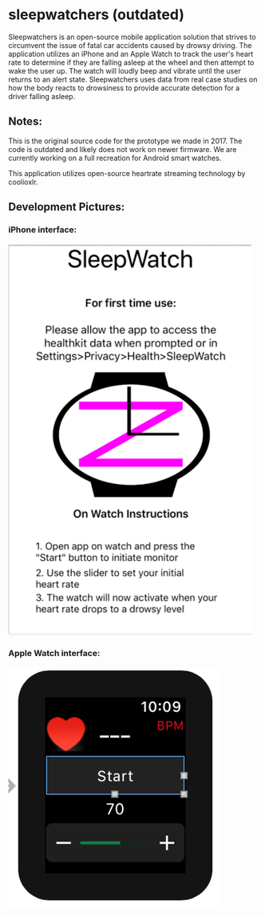 # sleepwatchers (outdated)
Sleepwatchers is an open-source mobile application solution that strives to circumvent the issue of fatal car accidents caused by drowsy driving. The application utilizes an iPhone and an Apple Watch to track the user's heart rate to determine if they are falling asleep at the wheel and then attempt to wake the user up. The watch will loudly beep and vibrate until the user returns to an alert state. Sleepwatchers uses data from real case studies on how the body reacts to drowsiness to provide accurate detection for a driver falling asleep.

## Notes:
This is the original source code for the prototype we made in 2017. The code is outdated and likely does not work on newer firmware. We are currently working on a full recreation for Android smart watches.

This application utilizes open-source heartrate streaming technology by coolioxlr.

## Development Pictures:
### iPhone interface:
![Image of interface](https://github.com/moeezk7/sleepwatchers/blob/main/images/interface.png)

### Apple Watch interface:
![Image of interface](https://github.com/moeezk7/sleepwatchers/blob/main/images/watchinterface.png)
